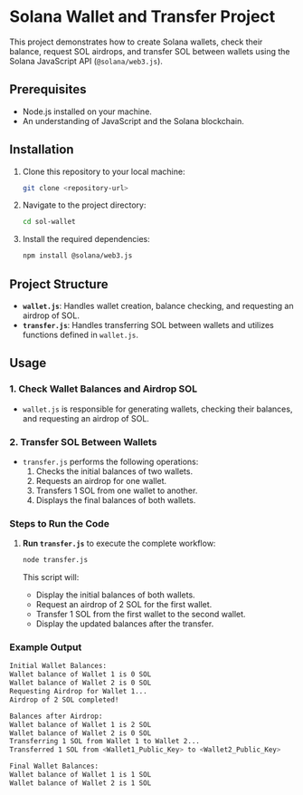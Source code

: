 # Solana Wallet and Transfer Project

This project demonstrates how to create Solana wallets, check their balance, request SOL airdrops, and transfer SOL between wallets using the Solana JavaScript API (`@solana/web3.js`).

## Prerequisites

- Node.js installed on your machine.
- An understanding of JavaScript and the Solana blockchain.

## Installation

1. Clone this repository to your local machine:

    ```bash
    git clone <repository-url>
    ```

2. Navigate to the project directory:

    ```bash
    cd sol-wallet
    ```

3. Install the required dependencies:

    ```bash
    npm install @solana/web3.js
    ```

## Project Structure

- **`wallet.js`**: Handles wallet creation, balance checking, and requesting an airdrop of SOL.
- **`transfer.js`**: Handles transferring SOL between wallets and utilizes functions defined in `wallet.js`.

## Usage

### 1. Check Wallet Balances and Airdrop SOL

- `wallet.js` is responsible for generating wallets, checking their balances, and requesting an airdrop of SOL.

### 2. Transfer SOL Between Wallets

- `transfer.js` performs the following operations:
  1. Checks the initial balances of two wallets.
  2. Requests an airdrop for one wallet.
  3. Transfers 1 SOL from one wallet to another.
  4. Displays the final balances of both wallets.

### Steps to Run the Code

1. **Run `transfer.js`** to execute the complete workflow:

    ```bash
    node transfer.js
    ```

   This script will:
   - Display the initial balances of both wallets.
   - Request an airdrop of 2 SOL for the first wallet.
   - Transfer 1 SOL from the first wallet to the second wallet.
   - Display the updated balances after the transfer.

### Example Output

```bash
Initial Wallet Balances:
Wallet balance of Wallet 1 is 0 SOL
Wallet balance of Wallet 2 is 0 SOL
Requesting Airdrop for Wallet 1...
Airdrop of 2 SOL completed!

Balances after Airdrop:
Wallet balance of Wallet 1 is 2 SOL
Wallet balance of Wallet 2 is 0 SOL
Transferring 1 SOL from Wallet 1 to Wallet 2...
Transferred 1 SOL from <Wallet1_Public_Key> to <Wallet2_Public_Key>

Final Wallet Balances:
Wallet balance of Wallet 1 is 1 SOL
Wallet balance of Wallet 2 is 1 SOL
